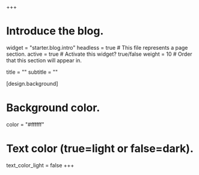 +++
# Introduce the blog.
widget = "starter.blog.intro"
headless = true  # This file represents a page section.
active = true  # Activate this widget? true/false
weight = 10  # Order that this section will appear in.

title = ""
subtitle = ""

[design.background]
  # Background color.
  color = "#ffffff"

  # Text color (true=light or false=dark).
  text_color_light = false
+++
